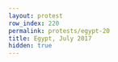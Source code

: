 ```yaml
---
layout: protest
row_index: 220
permalink: protests/egypt-20
title: Egypt, July 2017
hidden: true
---
```

